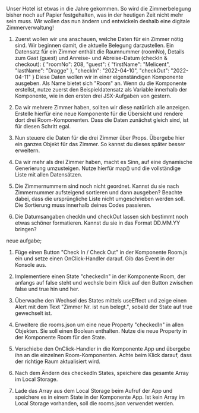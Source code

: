 Unser Hotel ist etwas in die Jahre gekommen. So wird die Zimmerbelegung bisher noch auf Papier festgehalten, was in der heutigen Zeit nicht mehr sein muss. Wir wollen das nun ändern und entwickeln deshalb eine digitale Zimmerverwaltung!

1. Zuerst wollen wir uns anschauen, welche Daten für ein Zimmer nötig sind. Wir beginnen damit, die aktuelle Belegung darzustellen.
Ein Datensatz für ein Zimmer enthält die Raumnummer (roomNo), Details zum Gast (guest) und Anreise- und Abreise-Datum (checkIn & checkout):
{
    "roomNo": 208,
    "guest": {
        "firstName": "Melicent",
        "lastName": "Dragge"
    },
    "checkIn": "2022-04-10",
    "checkOut": "2022-04-11"
}
Diese Daten wollen wir in einer eigenständigen Komponente ausgeben. Als Name bietet sich "Room" an.
Wenn du die Komponente erstellst, nutze zuerst den Beispieldatensatz als Variable innerhalb der Komponente, wie in den ersten drei JSX-Aufgaben von gestern.

2. Da wir mehrere Zimmer haben, sollten wir diese natürlich alle anzeigen. Erstelle hierfür eine neue Komponente für die Übersicht und rendere dort drei Room-Komponenten. Dass die Daten zunächst gleich sind, ist für diesen Schritt egal.

3. Nun steuere die Daten für die drei Zimmer über Props. Übergebe hier ein ganzes Objekt für das Zimmer. So kannst du dieses später besser erweitern.

4. Da wir mehr als drei Zimmer haben, macht es Sinn, auf eine dynamische Generierung umzusteigen. Nutze hierfür map() und die vollständige Liste mit allen Datensätzen.

5. Die Zimmernummern sind noch nicht geordnet. Kannst du sie nach Zimmernummer aufsteigend sortieren und dann ausgeben? Beachte dabei, dass die ursprüngliche Liste nicht umgeschrieben werden soll. Die Sortierung muss innerhalb deines Codes passieren.

6. Die Datumsangaben checkIn und checkOut lassen sich bestimmt noch etwas schöner formatieren. Kannst du sie in das Format DD.MM.YY bringen?




neue aufgabe;

1. Füge einen Button "Check In / Check Out" in der Komponente Room.js ein und setze einen OnClick-Handler darauf. Gib das Event in der Konsole aus.

2. Implementiere einen State "checkedIn" in der Komponente Room, der anfangs auf false steht und wechsle beim Klick auf den Button zwischen false und true hin und her.

3. Überwache den Wechsel des States mittels useEffect und zeige einen Alert mit dem Text "Zimmer Nr. <roomNo> ist nun belegt.", sobald der State auf true gewechselt ist.

4. Erweitere die rooms.json um eine neue Property "checkedIn" in allen Objekten. Sie soll einen Boolean enthalten. Nutze die neue Property in der Komponente Room für den State.

5. Verschiebe den OnClick-Handler in die Komponente App und übergebe ihn an die einzelnen Room-Komponenten. Achte beim Klick darauf, dass der richtige Raum aktualisiert wird.

6. Nach dem Ändern des checkedIn States, speichere das gesamte Array im Local Storage.

7. Lade das Array aus dem Local Storage beim Aufruf der App und speichere es in einem State in der Komponente App. Ist kein Array im Local Storage vorhanden, soll die rooms.json verwendet werden.